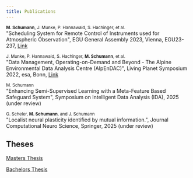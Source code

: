 ```yaml
---
title: Publications
---
```

<small><b>M. Schumann</b>, J. Munke, P. Hannawald, S. Hachinger, et al.</small>
<br>"Scheduling System for Remote Control of Instruments used for Atmospheric Observation", EGU General Assembly 2023, Vienna, EGU23-237, [Link](../assets/pdfs/EGUPosterOOD_Final.pdf)

<small>J. Munke, P. Hannawald, S. Hachinger, <b>M. Schumann</b>, et al.</small>
<br>"Data Management, Operating-on-Demand and Beyond - The Alpine Environmental Data Analysis Centre (AlpEnDAC)", Living Planet Symposium 2022, esa, Bonn, [Link](../assets/pdfs/AlpEnDAC_LPS-2022_final.pdf)

<small>M. Schumann</small>
<br>"Enhancing Semi-Supervised Learning with a Meta-Feature Based Safeguard System", Symposium on Intelligent Data Analysis (IDA), 2025 (under review)

<small>G. Scheler, <b>M. Schumann</b>, and J. Schumann</small>
<br>"Localist neural plasticity identified by mutual information.", Journal Computational Neuro Science, Springer, 2025 (under review)

## Theses

[Masters Thesis](../assets/pdfs/main.pdf)

[Bachelors Thesis](../assets/pdfs/schu22.pdf)